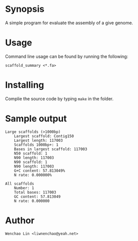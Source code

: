 # Synopsis
A simple program for evaluate the assembly of a give genome.

# Usage

Command line usage can be found by running the following:

`scaffold_summary <*.fa>`

# Installing
Complie the source code by typing `make` in the  folder.

# Sample output


```
Large scaffolds (>1000bp)
	Largest scaffold: Contig150
	Largest length: 117003
	Scaffolds 1000bp+: 1
	Bases in largest scaffold: 117003
	N50 scaffold: 1
	N90 length: 117003
	N90 scaffold: 1
	N90 length: 117003
	G+C content: 57.813049%
	N rate: 0.000000%

All scaffolds
	Number: 1
	Total bases: 117003
	GC content: 57.813049
	N rate: 0.000000
```

# Author
	Wenchao Lin <liwnenchao@yeah.net>